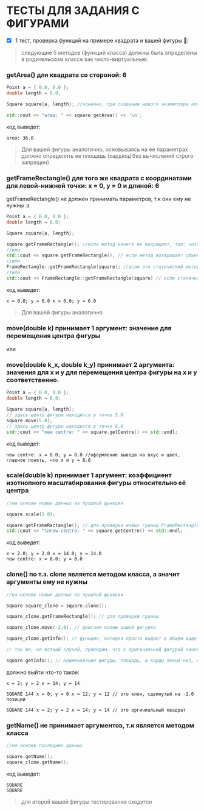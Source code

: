  # ТЕСТЫ ДЛЯ ЗАДАНИЯ С ФИГУРАМИ

 - [x] 1 тест, проверка функций на примере квадрата и вашей фигуры :tada::

> следующие 5 методов (функций класса) должны быть определены в родительском классе как чисто-виртуальные:

### getArea() для квадрата со стороной: 6
``` cpp
Point a = { 0.0, 0.0 };
double length = 6.0;

Square square{a, length}; //конечно, при создании нового экземпляра класса своей фигуры, вы указываете свои аргументы.

std::cout << "area: " << square.getArea() << '\n';
```
код выведет:
```
area: 36.0
```
> Для вашей фигуры аналогично, основываясь на ее параметрах должно определить ее площадь (хардкод без вычислений строго запрещен)

### getFrameRectangle() для того же квадрата с координатами для левой-нижней точки: x = 0, y = 0 и длиной: 6
getFrameRectangle() не должен принимать параметров, т.к они ему не нужны :з
``` cpp
Point a = { 0.0, 0.0 };
double length = 6.0;

Square square{a, length};

square.getFrameRectangle(); //если метод ничего не возращает, тип: void.
//или
std::cout << square.getFrameRectangle(); // если метод возвращает объект, типа: FrameRectangle.
//или
FrameRectangle::getFrameRectangle(square); //если это статический метод, типа: void.
//или
std::cout << FrameRectangle::getFrameRectangle(square) // если статический метод возвращает объект, типа: FrameRectangle.
```
код выведет:
```
x = 0.0; y = 0.0 x = 6.0; y = 6.0
```
> Для вашей фигуры аналогично

### move(double k) принимает 1 аргумент: значение для перемещения центра фигуры
или
### move(double k_x, double k_y) принимает 2 аргумента: значения для x и y для перемещения центра фигуры на x и y соответственно.
``` cpp
Point a = { 0.0, 0.0 };
double length = 6.0;

Square square{a, length};
// здесь центр фигуры находится в точке 3.0
square.move(5.0);
// здесь центр фигуры находится в точке 8.0
std::cout << "new centre: " << square.getCentre() << std::endl;
```
код выведет:
```
new centre: x = 8.0; y = 8.0 //оформление вывода на вкус и цвет, главное понять, что x и y = 8.0
```
### scale(double k) принимает 1 аргумент: коэффициент изотнопного масштабирования фигуры относительно её центра

``` cpp
//на основе новых данных из прошлой функции

square.scale(2.0);

square.getFrameRectangle(); // для проверки новых границ FrameRectangle
std::cout << "\nnew centre: " << square.getCentre() << std::endl;
```
код выведет:
```
x = 2.0; y = 2.0 x = 14.0; y = 14.0
new centre: x = 8.0; y = 8.0
```
### clone() по т.з. clone является методом класса, а значит аргументы ему не нужны
``` cpp
//на основе новых данных из прошлой функции

Square square_clone = square.clone();

square_clone.getFrameRectangle(); // для проверки границ 

square_clone.move(-2.0); // двигаем копию нашей фигурки

square_clone.getInfo(); // функция, которая просто выдает в общем виде все данные об экземпляре класса shape.

// так же, на всякий случай, проверим, что с оригинальной фигурой ничего не случилось.

square.getInfo(); // Наименование фигуры, площадь, и корды левый-низ, правый-верх.
```
должно выйти что-то такое:
```
x = 2; y = 2 x = 14; y = 14

SQUARE 144 x = 0; y = 0 x = 12; y = 12 // это клон, сдвинутый на -2.0 позиции

SQUARE 144 x = 2; y = 2 x = 14; y = 14 // это оргиниальный квадрат
```
### getName() не принимает аргументов, т.к является методом класса
``` cpp
//на основе последних данных

square.getName();
square_clone.getName();
```
код выведет:
```
SQUARE
SQUARE
```
> для второй вашей фигуры тестирование сходится

